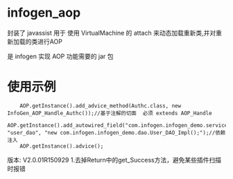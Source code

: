 # infogen_aop

封装了 javassist 用于 使用 VirtualMachine 的 attach 来动态加载重新类,并对重新加载的类进行AOP

是 infogen 实现 AOP 功能需要的 jar 包

# 使用示例

		AOP.getInstance().add_advice_method(Authc.class, new InfoGen_AOP_Handle_Authc());//基于注解的切面  必须 extends AOP_Handle
		AOP.getInstance().add_autowired_field("com.infogen.infogen_demo.service.Signup", "user_dao", "new com.infogen.infogen_demo.dao.User_DAO_Impl();");//依赖注入
		AOP.getInstance().advice();



版本:  V2.0.01R150929
		1.去掉Return中的get_Success方法，避免某些插件扫描时报错